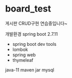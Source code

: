 # board_test
게시판 CRUD구현 연습중입니다~

개발환경
spring boot 2.7.11
- spring boot dev tools
- lombok
- spring web
- thymeleaf

java-11 
maven 
jar
mysql
